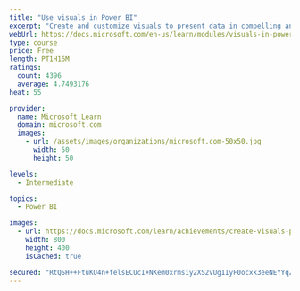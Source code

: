 ```yaml
---
title: "Use visuals in Power BI"
excerpt: "Create and customize visuals to present data in compelling and insightful ways."
webUrl: https://docs.microsoft.com/en-us/learn/modules/visuals-in-power-bi/
type: course
price: Free
length: PT1H16M
ratings:
  count: 4396
  average: 4.7493176
heat: 55

provider:
  name: Microsoft Learn
  domain: microsoft.com
  images:
    - url: /assets/images/organizations/microsoft.com-50x50.jpg
      width: 50
      height: 50

levels:
  - Intermediate

topics:
  - Power BI

images:
  - url: https://docs.microsoft.com/learn/achievements/create-visuals-power-bi-desktop-social.png
    width: 800
    height: 400
    isCached: true

secured: "RtQSH++FtuKU4n+felsECUcI+NKem0xrmsiy2XS2vUg1IyF0ocxk3eeNEYYqZUi6i21fRN9iHFH11uSCisn4IDLk+V5NcI2tEYCmtPXMJbsR2X4Rwk8cKpxu1av9wvBeSxOjtOYZXXk7mhRCaU9jnQ2XsHDDSkDDXpvvW18piFIXSpKSz+sZfAuUTh+PXltVqNPYlxpokOl17eTcLN9RMgF/Mnzoc14Z37iGVSiZVWyFE9peMb1Ff9FCvdCdH23IuZVYsm67JI2YlnniKG0QtzEFNMH8r6aQ8QsrLyluEkTAJAwzsjU3j7aORwCH/iQ0Z1oSaS0alA05PFgoYWnTaU752KjHZcic0Eo52J1F04Xh3Wfnf01+uoXhcIq5Ct/0dpGasYDWQN39+JzYVJr37EyFBSOMUcK3lDlf+lwDlM0=;6mcmeOCR6loZzIhMR2djfg=="
---
```


